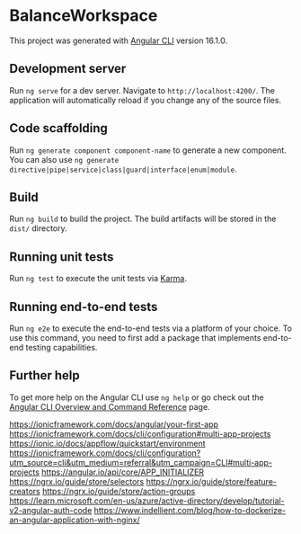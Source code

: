 

# BalanceWorkspace

This project was generated with [Angular CLI](https://github.com/angular/angular-cli) version 16.1.0.

## Development server

Run `ng serve` for a dev server. Navigate to `http://localhost:4200/`. The application will automatically reload if you change any of the source files.

## Code scaffolding

Run `ng generate component component-name` to generate a new component. You can also use `ng generate directive|pipe|service|class|guard|interface|enum|module`.

## Build

Run `ng build` to build the project. The build artifacts will be stored in the `dist/` directory.

## Running unit tests

Run `ng test` to execute the unit tests via [Karma](https://karma-runner.github.io).

## Running end-to-end tests

Run `ng e2e` to execute the end-to-end tests via a platform of your choice. To use this command, you need to first add a package that implements end-to-end testing capabilities.

## Further help

To get more help on the Angular CLI use `ng help` or go check out the [Angular CLI Overview and Command Reference](https://angular.io/cli) page.

https://ionicframework.com/docs/angular/your-first-app
https://ionicframework.com/docs/cli/configuration#multi-app-projects
https://ionic.io/docs/appflow/quickstart/environment
https://ionicframework.com/docs/cli/configuration?utm_source=cli&utm_medium=referral&utm_campaign=CLI#multi-app-projects
https://angular.io/api/core/APP_INITIALIZER
https://ngrx.io/guide/store/selectors
https://ngrx.io/guide/store/feature-creators
https://ngrx.io/guide/store/action-groups
https://learn.microsoft.com/en-us/azure/active-directory/develop/tutorial-v2-angular-auth-code
https://www.indellient.com/blog/how-to-dockerize-an-angular-application-with-nginx/